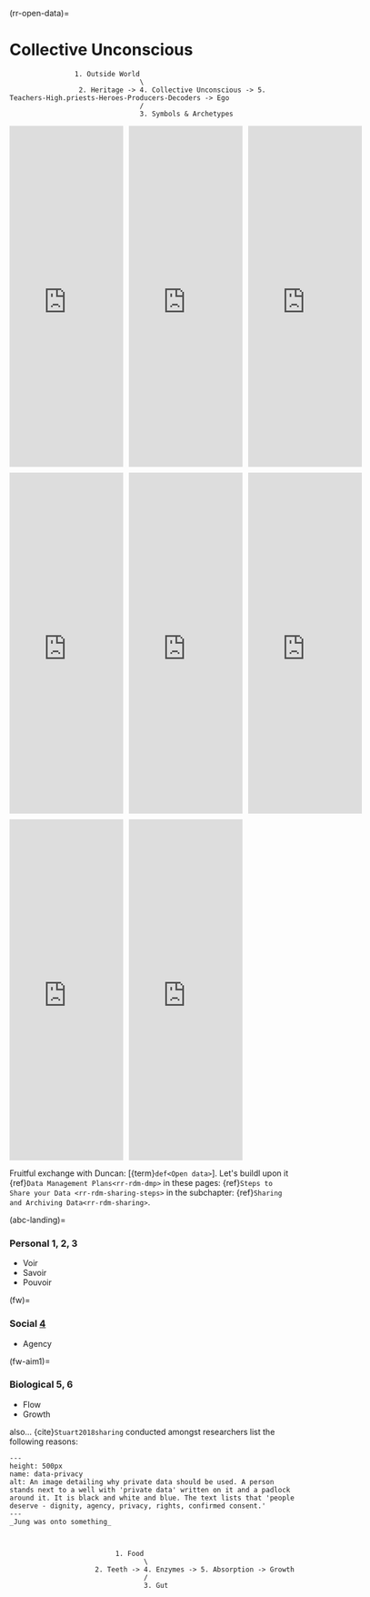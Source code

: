 (rr-open-data)=
# Collective Unconscious

               
                    1. Outside World
                                    \
                     2. Heritage -> 4. Collective Unconscious -> 5. Teachers-High.priests-Heroes-Producers-Decoders -> Ego
                                    /
                                    3. Symbols & Archetypes

<html lang="en">
<head>
    <meta charset="UTF-8">
    <meta name="viewport" content="width=device-width, initial-scale=1.0">
    <title>3x3 YouTube Video Matrix</title>
    <style>
        .video-grid {
            display: grid;
            grid-template-columns: repeat(3, 1fr);
            gap: 10px;
        }
        .video-grid iframe {
            width: 200;
            height: 600;
        }
    </style>
</head>
<body>
    <div class="video-grid">
        <iframe src="https://www.youtube.com/embed/C5cuKwNJiUs" frameborder="0" allow="accelerometer; autoplay; clipboard-write; encrypted-media; gyroscope; picture-in-picture" allowfullscreen></iframe>
        <iframe src="https://www.youtube.com/embed/qf69KlraCvU" frameborder="0" allow="accelerometer; autoplay; clipboard-write; encrypted-media; gyroscope; picture-in-picture" allowfullscreen></iframe>
        <iframe src="https://www.youtube.com/embed/D3rQLKlUBXU" frameborder="0" allow="accelerometer; autoplay; clipboard-write; encrypted-media; gyroscope; picture-in-picture" allowfullscreen></iframe>
        <iframe src="https://www.youtube.com/embed/V5O7dC9X5dA" frameborder="0" allow="accelerometer; autoplay; clipboard-write; encrypted-media; gyroscope; picture-in-picture" allowfullscreen></iframe>
        <iframe src="https://www.youtube.com/embed/ViwtNLUqkMY" frameborder="0" allow="accelerometer; autoplay; clipboard-write; encrypted-media; gyroscope; picture-in-picture" allowfullscreen></iframe>
        <iframe src="https://www.youtube.com/embed/bbqVg_23otg" frameborder="0" allow="accelerometer; autoplay; clipboard-write; encrypted-media; gyroscope; picture-in-picture" allowfullscreen></iframe>
        <iframe src="https://www.youtube.com/embed/pnLGmjcgLQw" frameborder="0" allow="accelerometer; autoplay; clipboard-write; encrypted-media; gyroscope; picture-in-picture" allowfullscreen></iframe>
        <iframe src="https://www.youtube.com/embed/SwwbP4kB-4Y" frameborder="0" allow="accelerometer; autoplay; clipboard-write; encrypted-media; gyroscope; picture-in-picture" allowfullscreen></iframe>
    </div>
</body>
</html>


Fruitful exchange with Duncan: [{term}`def<Open data>`]. Let's buildl upon it {ref}`Data Management Plans<rr-rdm-dmp>` in these pages: {ref}`Steps to Share your Data <rr-rdm-sharing-steps>` in the subchapter: {ref}`Sharing and Archiving Data<rr-rdm-sharing>`.

(abc-landing)=
### Personal 1, 2, 3
- Voir
- Savoir
- Pouvoir

(fw)=
### Social [4](http://webspace.ship.edu/cgboer/ptinstinct.html)
- Agency

(fw-aim1)=
### Biological 5, 6
- Flow
- Growth

also... {cite}`Stuart2018sharing` conducted amongst researchers list the following reasons:


```{figure} http://webspace.ship.edu/cgboer/layersofunconscious.gif
---
height: 500px
name: data-privacy
alt: An image detailing why private data should be used. A person stands next to a well with 'private data' written on it and a padlock around it. It is black and white and blue. The text lists that 'people deserve - dignity, agency, privacy, rights, confirmed consent.'
---
_Jung was onto something_   


                                           
                          1. Food
                                 \
                     2. Teeth -> 4. Enzymes -> 5. Absorption -> Growth
                                 /
                                 3. Gut